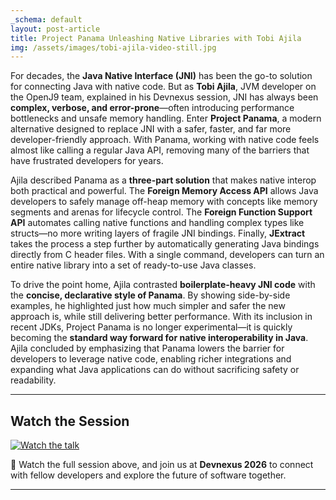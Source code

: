 ```yaml
---
_schema: default
layout: post-article
title: Project Panama Unleashing Native Libraries with Tobi Ajila
img: /assets/images/tobi-ajila-video-still.jpg
---
```


For decades, the **Java Native Interface (JNI)** has been the go-to solution for connecting Java with native code. But as **Tobi Ajila**, JVM developer on the OpenJ9 team, explained in his Devnexus session, JNI has always been **complex, verbose, and error-prone**—often introducing performance bottlenecks and unsafe memory handling. Enter **Project Panama**, a modern alternative designed to replace JNI with a safer, faster, and far more developer-friendly approach. With Panama, working with native code feels almost like calling a regular Java API, removing many of the barriers that have frustrated developers for years.  

Ajila described Panama as a **three-part solution** that makes native interop both practical and powerful. The **Foreign Memory Access API** allows Java developers to safely manage off-heap memory with concepts like memory segments and arenas for lifecycle control. The **Foreign Function Support API** automates calling native functions and handling complex types like structs—no more writing layers of fragile JNI bindings. Finally, **JExtract** takes the process a step further by automatically generating Java bindings directly from C header files. With a single command, developers can turn an entire native library into a set of ready-to-use Java classes.  

To drive the point home, Ajila contrasted **boilerplate-heavy JNI code** with the **concise, declarative style of Panama**. By showing side-by-side examples, he highlighted just how much simpler and safer the new approach is, while still delivering better performance. With its inclusion in recent JDKs, Project Panama is no longer experimental—it is quickly becoming the **standard way forward for native interoperability in Java**. Ajila concluded by emphasizing that Panama lowers the barrier for developers to leverage native code, enabling richer integrations and expanding what Java applications can do without sacrificing safety or readability.  

---

## Watch the Session  

[![Watch the talk](https://img.youtube.com/vi/jbrCXRHfnjs/0.jpg)](https://www.youtube.com/watch?v=jbrCXRHfnjs)  

🚀 Watch the full session above, and join us at **Devnexus 2026** to connect with fellow developers and explore the future of software together.  
  

---
